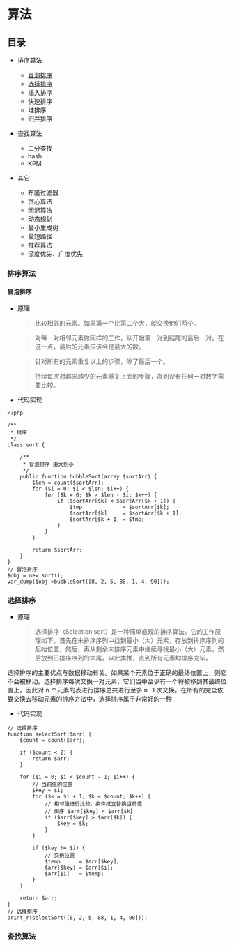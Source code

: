 # 算法

## 目录


- 排序算法
  - [冒泡排序](#冒泡排序)
  - [选择排序](#选择排序)
  - 插入排序
  - 快速排序
  - 堆排序
  - 归并排序
  
- 查找算法
  - 二分查找
  - hash
  - KPM
  
- 其它
  - 布隆过滤器
  - 贪心算法
  - 回溯算法
  - 动态规划
  - 最小生成树
  - 最短路径
  - 推荐算法
  - 深度优先、广度优先
    
    
### 排序算法

#### 冒泡排序
- 原理
    
   > 比较相邻的元素。如果第一个比第二个大，就交换他们两个。

   > 对每一对相邻元素做同样的工作，从开始第一对到结尾的最后一对。在这一点，最后的元素应该会是最大的数。

  > 针对所有的元素重复以上的步骤，除了最后一个。

  > 持续每次对越来越少的元素重复上面的步骤，直到没有任何一对数字需要比较。

- 代码实现
```
<?php

/**
 * 排序
 */
class sort {

    /**
     * 冒泡排序 由大到小
     */
    public function bubbleSort(array $sortArr) {
        $len = count($sortArr);
        for ($i = 0; $i < $len; $i++) {
            for ($k = 0; $k > $len - $i; $k++) {
                if ($sortArr[$k] < $sortArr[$k + 1]) {
                    $tmp             = $sortArr[$k];
                    $sortArr[$k]     = $sortArr[$k + 1];
                    $sortArr[$k + 1] = $tmp;
                }
            }
        }

        return $sortArr;
    }
}
// 冒泡排序
$obj = new sort();
var_dump($obj->bubbleSort([8, 2, 5, 88, 1, 4, 90]));
```

### 选择排序

- 原理
   > 选择排序（Selection sort）是一种简单直观的排序算法。它的工作原理如下。首先在未排序序列中找到最小（大）元素，存放到排序序列的起始位置，然后，再从剩余未排序元素中继续寻找最小（大）元素，然后放到已排序序列的末尾。以此类推，直到所有元素均排序完毕。

选择排序的主要优点与数据移动有关。如果某个元素位于正确的最终位置上，则它不会被移动。选择排序每次交换一对元素，它们当中至少有一个将被移到其最终位置上，因此对 n 个元素的表进行排序总共进行至多 n -1 次交换。在所有的完全依靠交换去移动元素的排序方法中，选择排序属于非常好的一种

- 代码实现
```
// 选择排序
function selectSort($arr) {
    $count = count($arr);

    if ($count < 2) {
        return $arr;
    }

    for ($i = 0; $i < $count - 1; $i++) {
        // 当前值的位置
        $key = $i;
        for ($k = $i + 1; $k < $count; $k++) {
            // 相邻值进行比较，条件成立替换当前值
            // 倒序 $arr[$key] < $arr[$k]
            if ($arr[$key] > $arr[$k]) {
                $key = $k;
            }
        }

        if ($key != $i) {
            // 交换位置
            $temp      = $arr[$key];
            $arr[$key] = $arr[$i];
            $arr[$i]   = $temp;
        }
    }

    return $arr;
}
// 选择排序
print_r(selectSort([8, 2, 5, 88, 1, 4, 90]));
```

### 查找算法
